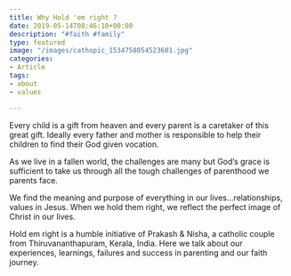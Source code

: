 ```yaml
---
title: Why Hold 'em right ?
date: 2019-05-14T08:46:10+00:00
description: "#faith #family"
type: featured
image: "/images/cathopic_1534758054523601.jpg"
categories:
- Article
tags:
- about
- values

---
```

Every child is a gift from heaven and every parent is a caretaker of this great gift. Ideally every father and mother is responsible to help their children to find their God given vocation.

As we live in a fallen world, the challenges are many but God’s grace is sufficient to take us through all the tough challenges of parenthood we parents face.

We find the meaning and purpose of everything in our lives…relationships, values in Jesus. When we hold them right, we reflect the perfect image of Christ in our lives.

Hold em right is a humble initiative of Prakash & Nisha, a catholic couple from Thiruvananthapuram, Kerala, India. Here we talk about our experiences, learnings, failures and success in parenting and our faith journey.